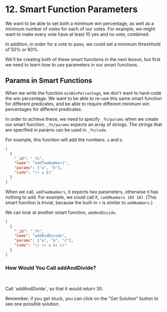 # 12. Smart Function Parameters

We want to be able to set both a minimum win percentage, as well as a minimum number of votes for each of our votes. For example, we might want to make every vote have at least 10 yes and no vote, combined.

In addition, in order for a vote to pass, we could set a minimum threshhold of 50% or 60%.

We'll be creating both of these smart functions in the next lesson, but first we need to learn how to use parameters in our smart functions.

## Params in Smart Functions

When we write the function `minWinPercentage`, we don't want to hard-code the win percentage. We want to be able to re-use this same smart function for different predicates, and be able to require different minimum win percentages for different predicates.

In order to achieve these, we need to specify `_fn/params` when we create our smart function.
`_fn/params` expects an array of strings. The strings that are specified in params can be used in `_fn/code`.

For example, this function will add the numbers. `a` and `b`.

```json
[
  {
    "_id": "_fn",
    "name": "addTwoNumbers",
    "params": ["a", "b"],
    "code": "(+ a b)"
  }
]
```

When we call, `addTwoNumbers`, it expects two parameters, otherwise it has nothing to add. For example, we could call it, `(addNumbers 105 10)`. (This smart function is trivial, because the built-in `+` is similar to `addNumbers`.)

We can look at another smart function, `addAndDivide`.

```json
[
  {
    "_id": "_fn",
    "name": "addAndDivide",
    "params": ["a", "b", "c"],
    "code": "(/ (+ a b) c)"
  }
]
```

<div class="challenge">
<h3>How Would You Call addAndDivide?</h3>
<br/>
<p>Call `addAndDivide`, so that it would return 30.</p>
<p>Remember, if you get stuck, you can click on the "Get Solution" button to see one possible solution.</p>
</div>
<br/>
<br/>
